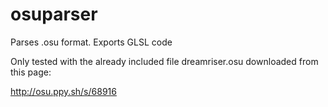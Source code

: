 # osuparser
Parses .osu format. Exports GLSL code

Only tested with the already included file dreamriser.osu downloaded from this page:

http://osu.ppy.sh/s/68916
